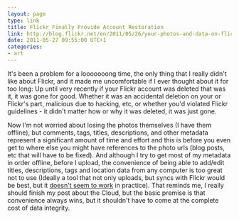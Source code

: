 ```yaml
---
layout: page
type: link
title: Flickr Finally Provide Account Restoration
link: http://blog.flickr.net/en/2011/05/26/your-photos-and-data-on-flickr/
date: 2011-05-27 09:55:00 UTC+1
categories: 
- art
---
```

It's been a problem for a looooooong time, the only thing that I really didn't like about Flickr, and it made me uncomfortable if I ever thought about it for too long: Up until very recently if your Flickr account was deleted that was it, it was gone for good. Whether it was an accidental deletion on your or Flickr's part, malicious due to hacking, etc, or whether you'd violated Flickr guidelines - it didn't matter how or why it was deleted, it was just gone.

Now I'm not worried about losing the photos themselves (I have them offline), but comments, tags, titles, descriptions, and other metadata represent a significant amount of time and effort and this is before you even get to where else you might have references to the photo urls (blog posts, etc that will have to be fixed). And although I try to get most of my metadata in order offline, before I upload, the convenience of being able to add/edit titles, descriptions, tags and location data from any computer is too great not to use (Ideally a tool that not only uploads, but syncs with Flickr would be best, but it [doesn't seem to work](http://www.flickr.com/groups/aperture_users/discuss/72157626787259112/) in practice). That reminds me, I really should finish my post about the Cloud, but the basic premise is that convenience always wins, but it shouldn't have to come at the complete cost of data integrity.
